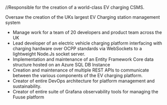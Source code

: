 ﻿//Responsible for the creation of a world-class EV charging CSMS.

Oversaw the creation of the UKs largest EV Charging station management system

- Manage work for a team of 20 developers and product team across the UK
- Lead developer of an electric vehicle charging platform interfacing with charging hardware over OCPP standards via WebSockets to a lightweight Node.Js socket server.
- Implementation and maintenance of an Entity Framework Core data structure hosted on an Azure SQL DB Instance
- Creation and maintenance of multiple REST APIs to communicate between the various components of the EV charging platform.
- Creator of entire DevOps architecture for platform management and sustainability.
- Creator of entire suite of Grafana observability tools for managing the Fuuse platform